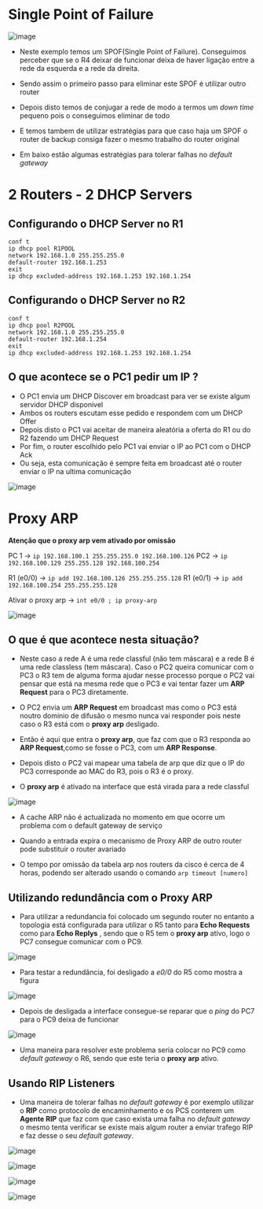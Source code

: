 # Single Point of Failure

![image](https://user-images.githubusercontent.com/12052283/138083100-20b0608a-3a62-4cea-a4d3-dbba787b32e5.png)

- Neste exemplo temos um SPOF(Single Point of Failure). Conseguimos perceber que se o R4 deixar de funcionar deixa de haver ligação entre a rede da esquerda e a rede da direita.

- Sendo assim o primeiro passo para eliminar este SPOF é utilizar outro router

- Depois disto temos de conjugar a rede de modo a termos um *down time* pequeno pois o conseguimos eliminar de todo

- E temos tambem de utilizar estratégias para que caso haja um SPOF o router de backup consiga fazer o mesmo trabalho do router original

- Em baixo estão algumas estratégias para tolerar falhas no *default gateway*

# 2 Routers - 2 DHCP Servers

## Configurando o DHCP Server no R1

```console
conf t
ip dhcp pool R1POOL
network 192.168.1.0 255.255.255.0
default-router 192.168.1.253
exit
ip dhcp excluded-address 192.168.1.253 192.168.1.254
```

## Configurando o DHCP Server no R2

```console
conf t
ip dhcp pool R2POOL
network 192.168.1.0 255.255.255.0
default-router 192.168.1.254
exit
ip dhcp excluded-address 192.168.1.253 192.168.1.254
```

## O que acontece se o PC1 pedir um IP ?

- O PC1 envia um DHCP Discover em broadcast para ver se existe algum servidor DHCP disponivel
- Ambos os routers escutam esse pedido e respondem com um DHCP Offer
- Depois disto o PC1 vai aceitar de maneira aleatória a oferta do R1 ou do R2 fazendo um DHCP Request
- Por fim, o router escolhido pelo PC1 vai enviar o IP ao PC1 com o DHCP Ack
- Ou seja, esta comunicação é sempre feita em broadcast até o router enviar o IP na ultima comunicação

![image](https://user-images.githubusercontent.com/12052283/137995410-d6a03903-469b-49af-a112-dfc69985d8e9.png)

# Proxy ARP

**Atenção que o proxy arp vem ativado por omissão**

PC 1 -> `ip 192.168.100.1 255.255.255.0 192.168.100.126`
PC2 -> `ip 192.168.100.129 255.255.128 192.168.100.254`

R1 (e0/0) -> `ip add 192.168.100.126 255.255.255.128`
R1 (e0/1) -> `ip add 192.168.100.254 255.255.255.128`

Ativar o proxy arp -> `int e0/0 ; ip proxy-arp`

![image](https://user-images.githubusercontent.com/12052283/138070201-c5c99737-f71e-4b17-a6b5-1b9ada417739.png)

## O que é que acontece nesta situação?

- Neste caso a rede A é uma rede classful (não tem máscara) e a rede B é uma rede classless (tem máscara). Caso o PC2 queira comunicar com o PC3 o R3 tem de alguma forma ajudar nesse processo porque o PC2 vai pensar que está na mesma rede que o PC3 e vai tentar fazer um **ARP Request** para o PC3 diretamente.

- O PC2 envia um **ARP Request** em broadcast mas como o PC3 está noutro dominio de difusão o mesmo nunca vai responder pois neste caso o R3 está com o **proxy arp** desligado.

- Então é aqui que entra o **proxy arp**, que faz com que o R3 responda ao **ARP Request**,como se fosse o PC3, com um **ARP Response**.

- Depois disto o PC2 vai mapear uma tabela de arp que diz que o IP do PC3 corresponde ao MAC do R3, pois o R3 é o proxy.

- O **proxy arp** é ativado na interface que está virada para a rede classful

![image](https://user-images.githubusercontent.com/12052283/138070329-fba422d3-e316-448c-ba24-355052604373.png)

- A cache ARP não é actualizada no momento em que ocorre um problema com o default gateway de serviço

- Quando a entrada expira o mecanismo de Proxy ARP de outro router pode substituir o router avariado

- O tempo por omissão da tabela arp nos routers da cisco é cerca de 4 horas, podendo ser alterado usando o comando `arp timeout [numero]`

## Utilizando redundância com o Proxy ARP

- Para utilizar a redundancia foi colocado um segundo router no entanto a topologia está configurada para utilizar o R5 tanto para **Echo Requests** como para **Echo Replys** , sendo que o R5 tem o **proxy arp** ativo, logo o PC7 consegue comunicar com o PC9.

![image](https://user-images.githubusercontent.com/12052283/138089736-527d6bd9-6603-4c51-a0bb-49b77604d36e.png)

- Para testar a redundância, foi desligado a *e0/0* do R5 como mostra a figura

 ![image](https://user-images.githubusercontent.com/12052283/138089536-52d5c4fc-3f15-49b3-858b-8fcfbbe6d40e.png)

- Depois de desligada a interface consegue-se reparar que o *ping* do PC7 para o PC9 deixa de funcionar

![image](https://user-images.githubusercontent.com/12052283/138090417-0afbc73d-2ae2-4811-89d5-64c2a9ec1925.png)

- Uma maneira para resolver este problema seria colocar no PC9 como *default gateway* o R6, sendo que este teria o **proxy arp** ativo.

## Usando RIP Listeners

- Uma maneira de tolerar falhas no *default gateway* é por exemplo utilizar o **RIP** como protocolo de encaminhamento e os PCS conterem um **Agente RIP** que faz com que caso exista uma falha no *default gateway* o mesmo tenta verificar se existe mais algum router a enviar trafego RIP e faz desse o seu *default gateway*.

![image](https://user-images.githubusercontent.com/12052283/138085049-079e2223-deb0-41d7-8822-f9c43668c1bd.png)

![image](https://user-images.githubusercontent.com/12052283/138085176-127027d5-00a9-410d-adc8-d1e664a6563b.png)

![image](https://user-images.githubusercontent.com/12052283/138085259-91a3f23e-0cc5-4594-a0f7-095ad1bf0f30.png)

![image](https://user-images.githubusercontent.com/12052283/138085309-7180bca2-fa52-418e-9954-3c0a57c279bc.png)

